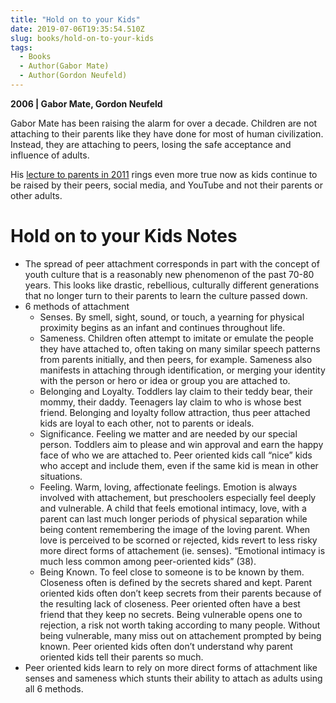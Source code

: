 ```yaml
---
title: "Hold on to your Kids"
date: 2019-07-06T19:35:54.510Z
slug: books/hold-on-to-your-kids
tags:
  - Books
  - Author(Gabor Mate)
  - Author(Gordon Neufeld)
---
```


**2006 | Gabor Mate, Gordon Neufeld**

Gabor Mate has been raising the alarm for over a decade. Children are not attaching to their parents like they have done for most of human civilization. Instead, they are attaching to peers, losing the safe acceptance and influence of adults.

His [lecture to parents in 2011](https://m.youtube.com/watch?v=p_akH6Cin6E) rings even more true now as kids continue to be raised by their peers, social media, and YouTube and not their parents or other adults.

# Hold on to your Kids Notes

- The spread of peer attachment corresponds in part with the concept of youth culture that is a reasonably new phenomenon of the past 70-80 years. This looks like drastic, rebellious, culturally different generations that no longer turn to their parents to learn the culture passed down.
- 6 methods of attachment
  - Senses. By smell, sight, sound, or touch, a yearning for physical proximity begins as an infant and continues throughout life.
  - Sameness. Children often attempt to imitate or emulate the people they have attached to, often taking on many similar speech patterns from parents initially, and then peers, for example. Sameness also manifests in attaching through identification, or merging your identity with the person or hero or idea or group you are attached to.
  - Belonging and Loyalty. Toddlers lay claim to their teddy bear, their mommy, their daddy. Teenagers lay claim to who is whose best friend. Belonging and loyalty follow attraction, thus peer attached kids are loyal to each other, not to parents or ideals.
  - Significance. Feeling we matter and are needed by our special person. Toddlers aim to please and win approval and earn the happy face of who we are attached to. Peer oriented kids call “nice” kids who accept and include them, even if the same kid is mean in other situations.
  - Feeling. Warm, loving, affectionate feelings. Emotion is always involved with attachement, but preschoolers especially feel deeply and vulnerable. A child that feels emotional intimacy, love, with a parent can last much longer periods of physical separation while being content remembering the image of the loving parent. When love is perceived to be scorned or rejected, kids revert to less risky more direct forms of attachement (ie. senses). “Emotional intimacy is much less common among peer-oriented kids” (38).
  - Being Known. To feel close to someone is to be known by them. Closeness often is defined by the secrets shared and kept. Parent oriented kids often don’t keep secrets from their parents because of the resulting lack of closeness. Peer oriented often have a best friend that they keep no secrets. Being vulnerable opens one to rejection, a risk not worth taking according to many people. Without being vulnerable, many miss out on attachement prompted by being known. Peer oriented kids often don’t understand why parent oriented kids tell their parents so much.
- Peer oriented kids learn to rely on more direct forms of attachment like senses and sameness which stunts their ability to attach as adults using all 6 methods.
